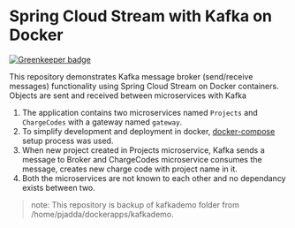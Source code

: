 # Spring Cloud Stream with Kafka on Docker 

[![Greenkeeper badge](https://badges.greenkeeper.io/pavankjadda/kafkademo.svg)](https://greenkeeper.io/)

This repository demonstrates Kafka message broker (send/receive messages) functionality using Spring Cloud Stream on Docker containers. Objects are sent and received between microservices with Kafka

1. The application contains two microservices named `Projects` and `ChargeCodes` with a gateway named `gateway`. 
2. To simplify development and deployment in docker, [docker-compose](http://www.jhipster.tech/docker-compose/) setup process was used.
3. When new project created in Projects microservice, Kafka sends a message to Broker and ChargeCodes microservice consumes the message, creates new charge code with project name in it.
4. Both the microservices are not known to each other and no dependancy exists between two.


>note: This repository is backup of kafkademo folder from /home/pjadda/dockerapps/kafkademo. 

